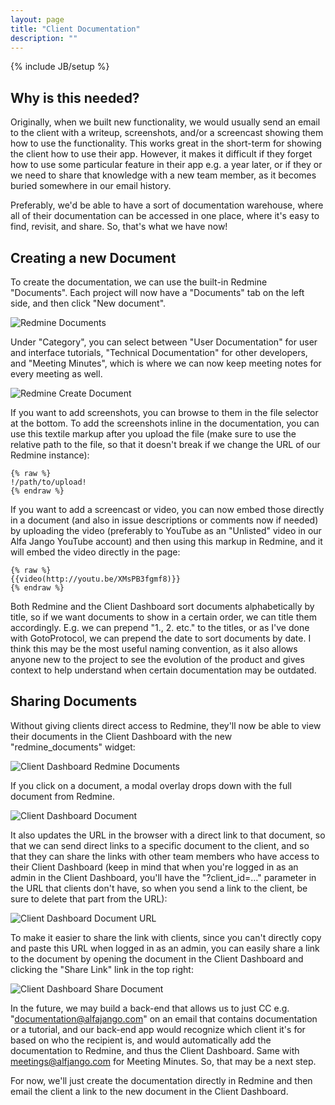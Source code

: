 ```yaml
---
layout: page
title: "Client Documentation"
description: ""
---
```

{% include JB/setup %}

## Why is this needed?

Originally, when we built new functionality, we would usually send an email to the client with a writeup, screenshots, and/or a screencast showing them how to use the functionality. This works great in the short-term for showing the client how to use their app. However, it makes it difficult if they forget how to use some particular feature in their app e.g. a year later, or if they or we need to share that knowledge with a new team member, as it becomes buried somewhere in our email history.

Preferably, we'd be able to have a sort of documentation warehouse, where all of their documentation can be accessed in one place, where it's easy to find, revisit, and share. So, that's what we have now!

## Creating a new Document

To create the documentation, we can use the built-in Redmine "Documents". Each project will now have a "Documents" tab on the left side, and then click "New document".

![Redmine Documents](/assets/images/documents-redmine.png)

Under "Category", you can select between "User Documentation" for user and interface tutorials, "Technical Documentation" for other developers, and "Meeting Minutes", which is where we can now keep meeting notes for every meeting as well.

![Redmine Create Document](/assets/images/documents-redmine-create.png)

If you want to add screenshots, you can browse to them in the file selector at the bottom. To add the screenshots inline in the documentation, you can use this textile markup after you upload the file (make sure to use the relative path to the file, so that it doesn't break if we change the URL of our Redmine instance):

```
{% raw %}
!/path/to/upload!
{% endraw %}
```

If you want to add a screencast or video, you can now embed those directly in a document (and also in issue descriptions or comments now if needed) by uploading the video (preferably to YouTube as an "Unlisted" video in our Alfa Jango YouTube account) and then using this markup in Redmine, and it will embed the video directly in the page:

```
{% raw %}
{{video(http://youtu.be/XMsPB3fgmf8)}}
{% endraw %}
```

Both Redmine and the Client Dashboard sort documents alphabetically by title, so if we want documents to show in a certain order, we can title them accordingly. E.g. we can prepend "1., 2. etc." to the titles, or as I've done with GotoProtocol, we can prepend the date to sort documents by date. I think this may be the most useful naming convention, as it also allows anyone new to the project to see the evolution of the product and gives context to help understand when certain documentation may be outdated.

## Sharing Documents

Without giving clients direct access to Redmine, they'll now be able to view their documents in the Client Dashboard with the new "redmine_documents" widget:

![Client Dashboard Redmine Documents](/assets/images/documents-client-dashboard.png)

If you click on a document, a modal overlay drops down with the full document from Redmine.

![Client Dashboard Document](/assets/images/documents-client-dashboard-show.png)

It also updates the URL in the browser with a direct link to that document, so that we can send direct links to a specific document to the client, and so that they can share the links with other team members who have access to their Client Dashboard (keep in mind that when you're logged in as an admin in the Client Dashboard, you'll have the "?client_id=…" parameter in the URL that clients don't have, so when you send a link to the client, be sure to delete that part from the URL):

![Client Dashboard Document URL](/assets/images/documents-client-dashboard-url.png)

To make it easier to share the link with clients, since you can't
directly copy and paste this URL when logged in as an admin, you can
easily share a link to the document by opening the document in the
Client Dashboard and clicking the "Share Link" link in the top right:

![Client Dashboard Share Document](/assets/images/documents-client-dashboard-share.png)

In the future, we may build a back-end that allows us to just CC e.g. "documentation@alfajango.com" on an email that contains documentation or a tutorial, and our back-end app would recognize which client it's for based on who the recipient is, and would automatically add the documentation to Redmine, and thus the Client Dashboard. Same with meetings@alfjango.com for Meeting Minutes. So, that may be a next step.

For now, we'll just create the documentation directly in Redmine and then email the client a link to the new document in the Client Dashboard.
